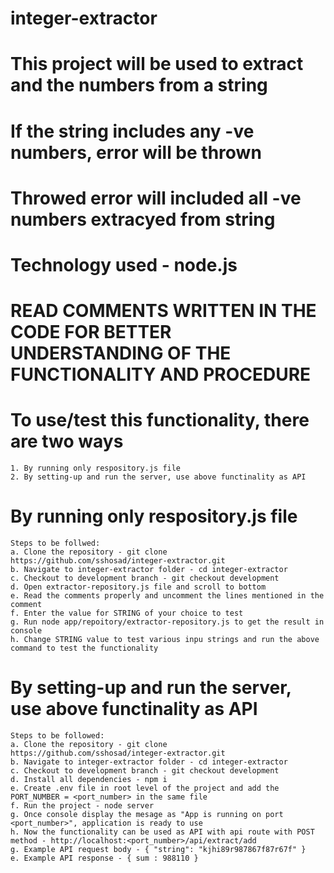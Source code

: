 # integer-extractor

# This project will be used to extract and the numbers from a string
# If the string includes any -ve numbers, error will be thrown
# Throwed error will included all -ve numbers extracyed from string

# Technology used - node.js

# READ COMMENTS WRITTEN IN THE CODE FOR BETTER UNDERSTANDING OF THE FUNCTIONALITY AND PROCEDURE

# To use/test this functionality, there are two ways
    1. By running only respository.js file
    2. By setting-up and run the server, use above functinality as API

# By running only respository.js file
    Steps to be follwed:
    a. Clone the repository - git clone https://github.com/sshosad/integer-extractor.git
    b. Navigate to integer-extractor folder - cd integer-extractor
    c. Checkout to development branch - git checkout development
    d. Open extractor-repository.js file and scroll to bottom
    e. Read the comments properly and uncomment the lines mentioned in the comment
    f. Enter the value for STRING of your choice to test
    g. Run node app/repoitory/extractor-repository.js to get the result in console
    h. Change STRING value to test various inpu strings and run the above command to test the functionality

# By setting-up and run the server, use above functinality as API
    Steps to be followed:
    a. Clone the repository - git clone https://github.com/sshosad/integer-extractor.git
    b. Navigate to integer-extractor folder - cd integer-extractor
    c. Checkout to development branch - git checkout development
    d. Install all dependencies - npm i
    e. Create .env file in root level of the project and add the PORT_NUMBER = <port_number> in the same file
    f. Run the project - node server
    g. Once console display the mesage as "App is running on port <port_number>", application is ready to use
    h. Now the functionality can be used as API with api route with POST method - http://localhost:<port_number>/api/extract/add
    g. Example API request body - { "string": "kjhi89r987867f87r67f" }
    e. Example API response - { sum : 988110 }


